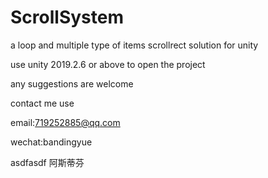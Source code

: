 # ScrollSystem
a loop and multiple type of items scrollrect solution for unity

use unity 2019.2.6 or above to open the project

any suggestions are welcome

contact me use

email:719252885@qq.com

wechat:bandingyue

asdfasdf  阿斯蒂芬